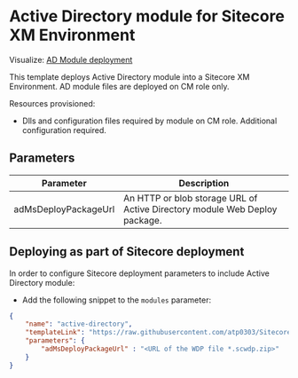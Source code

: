 # Active Directory module for Sitecore XM Environment

Visualize:
[AD Module deployment](http://armviz.io/#/?load=https%3A%2F%2Fraw.githubusercontent.com%2FSitecore%2Fsitecore-azure-quickstart-templates%2Fmaster%2FAD%201.3.0%2Fxm%2Fazuredeploy.json)

This template deploys Active Directory module into a Sitecore XM Environment. AD module files are deployed on CM role only.

Resources provisioned:

* Dlls and configuration files required by module on CM role. Additional configuration required.

## Parameters

| Parameter                                 | Description
--------------------------------------------|------------------------------------------------
| adMsDeployPackageUrl                      | An HTTP or blob storage URL of Active Directory module Web Deploy package.

## Deploying as part of Sitecore deployment

In order to configure Sitecore deployment parameters to include Active Directory module:

* Add the following snippet to the `modules` parameter:

```JSON
{
    "name": "active-directory",
    "templateLink": "https://raw.githubusercontent.com/atp0303/Sitecore-Azure-Quickstart-Templates/master/AD%201.3.0/xm/azuredeploy.json",
    "parameters": {
        "adMsDeployPackageUrl" : "<URL of the WDP file *.scwdp.zip>"
    }
}
```
